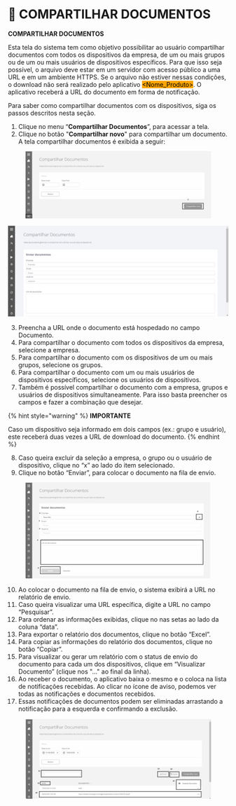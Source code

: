 # 🔁 COMPARTILHAR DOCUMENTOS

**COMPARTILHAR DOCUMENTOS**

Esta tela do sistema tem como objetivo possibilitar ao usuário compartilhar documentos com todos os dispositivos da empresa, de um ou mais grupos ou de um ou mais usuários de dispositivos específicos. Para que isso seja possível, o arquivo deve estar em um servidor com acesso público a uma URL e em um ambiente HTTPS. Se o arquivo não estiver nessas condições, o download não será realizado pelo aplicativo <mark style="background-color:orange;">\<Nome\_Produto></mark>. O aplicativo receberá a URL do documento em forma de notificação.

Para saber como compartilhar documentos com os dispositivos, siga os passos descritos nesta seção.

1. Clique no menu “**Compartilhar Documentos**”, para acessar a tela.
2. Clique no botão "**Compartilhar novo**" para compartilhar um documento. A tela compartilhar documentos é exibida a seguir:

<figure><img src="../.gitbook/assets/image (17).png" alt=""><figcaption></figcaption></figure>

![](<../.gitbook/assets/1 (7).png>)

3. Preencha a URL onde o documento está hospedado no campo Documento.
4. Para compartilhar o documento com todos os dispositivos da empresa, selecione a empresa.
5. Para compartilhar o documento com os dispositivos de um ou mais grupos, selecione os grupos.
6. Para compartilhar o documento com um ou mais usuários de dispositivos específicos, selecione os usuários de dispositivos.
7. Também é possível compartilhar o documento com a empresa, grupos e usuários de dispositivos simultaneamente. Para isso basta preencher os campos e fazer a combinação que desejar.

{% hint style="warning" %}
**IMPORTANTE**

Caso um dispositivo seja informado em dois campos (ex.: grupo e usuário), este receberá duas vezes a URL de download do documento.
{% endhint %}

8. Caso queira excluir da seleção a empresa, o grupo ou o usuário de dispositivo, clique no “x” ao lado do item selecionado.
9. Clique no botão “Enviar”, para colocar o documento na fila de envio.

<figure><img src="../.gitbook/assets/image (18).png" alt=""><figcaption></figcaption></figure>

10. Ao colocar o documento na fila de envio, o sistema exibirá a URL no relatório de envio.
11. Caso queira visualizar uma URL específica, digite a URL no campo “Pesquisar”.
12. Para ordenar as informações exibidas, clique no nas setas ao lado da coluna “data”.
13. Para exportar o relatório dos documentos, clique no botão “Excel”.
14. Para copiar as informações do relatório dos documentos, clique no botão “Copiar”.
15. Para visualizar ou gerar um relatório com o status de envio do documento para cada um dos dispositivos, clique em “Visualizar Documento” (clique nos "..." ao final da linha).
16. Ao receber o documento, o aplicativo baixa o mesmo e o coloca na lista de notificações recebidas. Ao clicar no ícone de aviso, podemos ver todas as notificações e documentos recebidos.
17. Essas notificações de documentos podem ser eliminadas arrastando a notificação para a esquerda e confirmando a exclusão.

<figure><img src="../.gitbook/assets/image (19).png" alt=""><figcaption></figcaption></figure>
